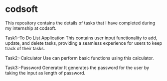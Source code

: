 # codsoft
This repository contains the details of tasks that I have completed during my internship at codsoft.

Task1:-To Do List Application
This contains user input functionality to add, update, and delete tasks, providing a seamless experience for users to keep track of their tasks.

Task2:-Calculator
Use can perform basic functions using this calculator.

Task3:-Password Generator
It generates the password for the user by taking the input as length of password.
